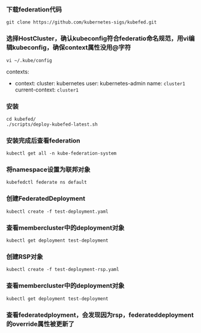### 下载federation代码
```
git clone https://github.com/kubernetes-sigs/kubefed.git
```
### 选择HostCluster，确认kubeconfig符合federatio命名规范，用vi编辑kubeconfig，确保context属性没用@字符
```
vi ~/.kube/config 
```

contexts:
- context:
    cluster: kubernetes
    user: kubernetes-admin
  name: `cluster1`
current-context: `cluster1`

### 安装
```
cd kubefed/
./scripts/deploy-kubefed-latest.sh
```
### 安装完成后查看federation
```
kubectl get all -n kube-federation-system
```
### 将namespace设置为联邦对象
```
kubefedctl federate ns default
```
### 创建FederatedDeployment
```
kubectl create -f test-deployment.yaml
```
### 查看membercluster中的deployment对象
```
kubectl get deployment test-deployment
```
### 创建RSP对象
```
kubectl create -f test-deployment-rsp.yaml
```
### 查看membercluster中的deployment对象
```
kubectl get deployment test-deployment
```
### 查看federatedployment，会发现因为rsp，federateddeployment的override属性被更新了
